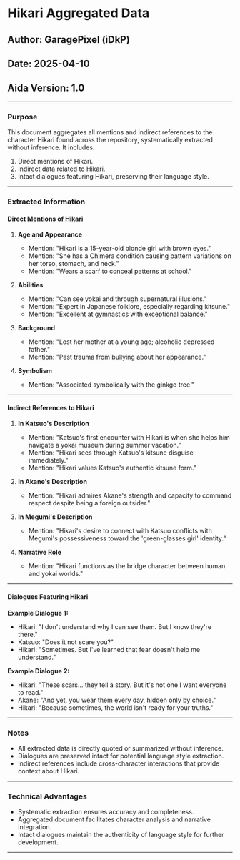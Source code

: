 # Hikari Aggregated Data
## Author: GaragePixel (iDkP)
## Date: 2025-04-10
## Aida Version: 1.0

---

### Purpose

This document aggregates all mentions and indirect references to the character Hikari found across the repository, systematically extracted without inference. It includes:
1. Direct mentions of Hikari.
2. Indirect data related to Hikari.
3. Intact dialogues featuring Hikari, preserving their language style.

---

### Extracted Information

#### **Direct Mentions of Hikari**
1. **Age and Appearance**
   - Mention: "Hikari is a 15-year-old blonde girl with brown eyes."
   - Mention: "She has a Chimera condition causing pattern variations on her torso, stomach, and neck."
   - Mention: "Wears a scarf to conceal patterns at school."

2. **Abilities**
   - Mention: "Can see yokai and through supernatural illusions."
   - Mention: "Expert in Japanese folklore, especially regarding kitsune."
   - Mention: "Excellent at gymnastics with exceptional balance."

3. **Background**
   - Mention: "Lost her mother at a young age; alcoholic depressed father."
   - Mention: "Past trauma from bullying about her appearance."

4. **Symbolism**
   - Mention: "Associated symbolically with the ginkgo tree."

---

#### **Indirect References to Hikari**
1. **In Katsuo's Description**
   - Mention: "Katsuo's first encounter with Hikari is when she helps him navigate a yokai museum during summer vacation."
   - Mention: "Hikari sees through Katsuo's kitsune disguise immediately."
   - Mention: "Hikari values Katsuo's authentic kitsune form."

2. **In Akane's Description**
   - Mention: "Hikari admires Akane's strength and capacity to command respect despite being a foreign outsider."

3. **In Megumi's Description**
   - Mention: "Hikari's desire to connect with Katsuo conflicts with Megumi's possessiveness toward the 'green-glasses girl' identity."

4. **Narrative Role**
   - Mention: "Hikari functions as the bridge character between human and yokai worlds."

---

#### **Dialogues Featuring Hikari**

**Example Dialogue 1:**
- Hikari: "I don't understand why I can see them. But I know they're there."
- Katsuo: "Does it not scare you?"
- Hikari: "Sometimes. But I've learned that fear doesn't help me understand."

**Example Dialogue 2:**
- Hikari: "These scars... they tell a story. But it's not one I want everyone to read."
- Akane: "And yet, you wear them every day, hidden only by choice."
- Hikari: "Because sometimes, the world isn't ready for your truths."

---

### Notes

- All extracted data is directly quoted or summarized without inference.
- Dialogues are preserved intact for potential language style extraction.
- Indirect references include cross-character interactions that provide context about Hikari.

---

### Technical Advantages

- Systematic extraction ensures accuracy and completeness.
- Aggregated document facilitates character analysis and narrative integration.
- Intact dialogues maintain the authenticity of language style for further development.

---
